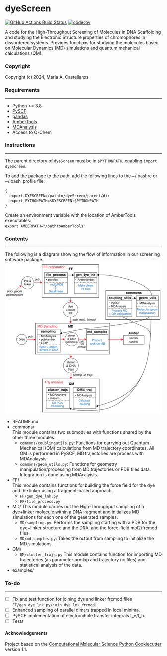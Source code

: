 dyeScreen
==============================
[//]: # (Badges)
[![GitHub Actions Build Status](https://github.com/mariacm12/dyeScreen/workflows/CI/badge.svg)](https://github.com/REPLACE_WITH_OWNER_ACCOUNT/dyeScreen/actions?query=workflow%3ACI)
[![codecov](https://codecov.io/gh/mariacm12/dyeScreen/branch/main/graph/badge.svg)](https://codecov.io/gh/REPLACE_WITH_OWNER_ACCOUNT/dyeScreen/branch/main)


A code for the High-Throughput Screening of Molecules in DNA Scaffolding and studying the Electronic Structure properties of chromophores in dissordered systems. Provides functions for studying the molecules based on Molecular Dynamics (MD) simulations and quantum mehanical calculations (QM).

### Copyright

Copyright (c) 2024, Maria A. Castellanos

### Requirements
------------
- Python >= 3.8
- [PySCF](https://pyscf.org/install.html)
- [pandas](https://pandas.pydata.org/docs/getting_started/install.html)
- [AmberTools](https://ambermd.org/GetAmber.php)
- [MDAnalysis](https://www.mdanalysis.org/pages/installation_quick_start/)
- Access to Q-Chem

### Instructions
------------
The parent directory of `dyeScreen` must be in `$PYTHONPATH`, enabling
    `import dyeScreen`.

To add the package to the path, add the following lines to the ~/.bashrc or ~/.bash\_profile file:  
```
{
  export DYESCREEN=/pathto/dyeScreen/parent/dir   
  export PYTHONPATH=$DYESCREEN:$PYTHONPATH
}
```

Create an environment variable with the location of AmberTools executables:  
`export AMBERPATH="/pathtoAmberTools"`

### Contents
--------

The following is a diagram showing the flow of information in our screening software package.
<img src="/docs/code_diagram.png" alt="flow-diagram" width="700"/>


- README.md
- commons/  
    This module contains two submodules with functions shared by the other three modules.
    - `commons/couplingutils.py`: Functions for carrying out Quantum Mechanical (QM) calculations from MD trajectory coordinates. All QM is performed in PySCF, MD trajectories are process with MDAnalaysis.
    - `commons/geom_utils.py`: Functions for geometry manipulation/processing from MD trajectories or PDB files data. Integration is done using MDAnalyisis.
- FF/  
    This module contains functions for building the force field for the dye and the linker using a fragment-based approach.
    - `FF/gen_dye_lnk.py`
    - `FF/file_process.py`
- MD/
    This module carries out the High-Throughput sampling of a dye+linker molecule within a DNA fragment and initializes MD simulations for each one of the generated samples.
    - `MD/sampling.py`: Performs the sampling starting with a PDB for the dye+linker structure and the DNA, and the force-field mol2/frcmod files.
    - `MD/md_samples.py`: Takes the output from sampling to initialize the MD simulations.
- QM/  
    - `QM/cluster_trajs.py`
    This module contains function for importing MD trajectories (as parameter prmtop and trajectory nc files) and statistical analysis of the data.
- examples/
    
### To-do
-----
- [ ] Fix and test function for joining dye and linker frcmod files `FF/gen_dye_lnk.py/join_dye_lnk_frcmod`. 
- [ ] Enhanced sampling of parallel dimers trapped in local minima.
- [ ] PySCF implementation of electron/hole transfer integrals t\_e/t\_h.
- [ ] Tests 

#### Acknowledgements
 
Project based on the 
[Computational Molecular Science Python Cookiecutter](https://github.com/molssi/cookiecutter-cms) version 1.1.
